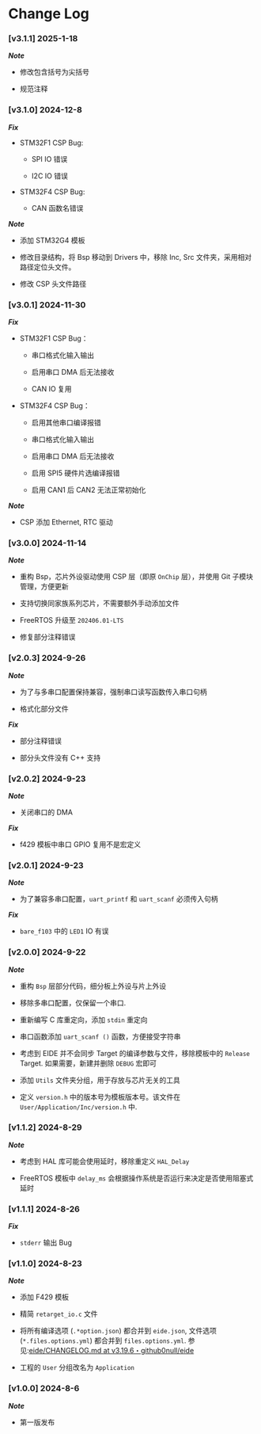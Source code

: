 # Change Log

### [v3.1.1] 2025-1-18

***Note***

- 修改包含括号为尖括号

- 规范注释

### [v3.1.0] 2024-12-8

***Fix***

- STM32F1 CSP Bug:

  - SPI IO 错误

  - I2C IO 错误

- STM32F4 CSP Bug:

  - CAN 函数名错误

***Note***

  - 添加 STM32G4 模板

  - 修改目录结构，将 Bsp 移动到 Drivers 中，移除 Inc, Src 文件夹，采用相对路径定位头文件。

  - 修改 CSP 头文件路径

### [v3.0.1] 2024-11-30

***Fix***

- STM32F1 CSP Bug：
 
  - 串口格式化输入输出
  
  - 启用串口 DMA 后无法接收

  - CAN IO 复用

- STM32F4 CSP Bug：
  
  - 启用其他串口编译报错

  - 串口格式化输入输出
  
  - 启用串口 DMA 后无法接收

  - 启用 SPI5 硬件片选编译报错

  - 启用 CAN1 后 CAN2 无法正常初始化

***Note***

- CSP 添加 Ethernet, RTC 驱动

### [v3.0.0] 2024-11-14

***Note***

- 重构 Bsp，芯片外设驱动使用 CSP 层（即原 `OnChip` 层），并使用 Git 子模块管理，方便更新

- 支持切换同家族系列芯片，不需要额外手动添加文件

- FreeRTOS 升级至 `202406.01-LTS`

- 修复部分注释错误

### [v2.0.3] 2024-9-26

***Note***

- 为了与多串口配置保持兼容，强制串口读写函数传入串口句柄

- 格式化部分文件

***Fix***

- 部分注释错误

- 部分头文件没有 C++ 支持

### [v2.0.2] 2024-9-23

***Note***

- 关闭串口的 DMA

***Fix***

- f429 模板中串口 GPIO 复用不是宏定义

### [v2.0.1] 2024-9-23

***Note***

- 为了兼容多串口配置，`uart_printf` 和 `uart_scanf` 必须传入句柄

***Fix***

- `bare_f103` 中的 `LED1` IO 有误

### [v2.0.0] 2024-9-22

***Note***

- 重构 `Bsp` 层部分代码，细分板上外设与片上外设

- 移除多串口配置，仅保留一个串口. 

- 重新编写 C 库重定向，添加 `stdin` 重定向

- 串口函数添加 `uart_scanf ()` 函数，方便接受字符串

- 考虑到 EIDE 并不会同步 Target 的编译参数与文件，移除模板中的 `Release` Target. 如果需要，新建并删除 `DEBUG` 宏即可

- 添加 `Utils` 文件夹分组，用于存放与芯片无关的工具

- 定义 `version.h` 中的版本号为模板版本号。该文件在 `User/Application/Inc/version.h` 中. 

### [v1.1.2] 2024-8-29

***Note***

- 考虑到 HAL 库可能会使用延时，移除重定义 `HAL_Delay`

- FreeRTOS 模板中 `delay_ms` 会根据操作系统是否运行来决定是否使用阻塞式延时

### [v1.1.1] 2024-8-26

***Fix***

- `stderr` 输出 Bug

### [v1.1.0] 2024-8-23

***Note***

- 添加 F429 模板

- 精简 `retarget_io.c` 文件

- 将所有编译选项 (`.*option.json`) 都合并到 `eide.json`, 文件选项 (`*.files.options.yml`) 都合并到 `files.options.yml`. 参见:[eide/CHANGELOG.md at v3.19.6・github0null/eide](https://github.com/github0null/eide/blob/v3.19.6/CHANGELOG.md)

- 工程的 `User` 分组改名为 `Application`

### [v1.0.0] 2024-8-6

***Note***

- 第一版发布
